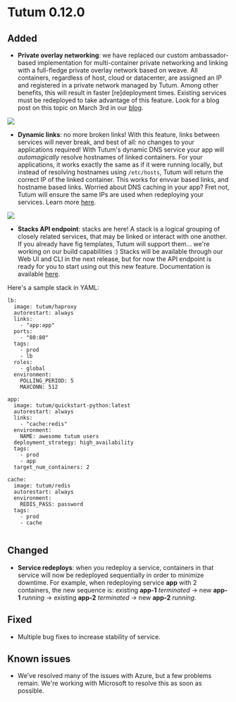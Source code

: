 # Tutum 0.12.0

## Added 

- **Private overlay networking**: we have replaced our custom ambassador-based implementation for multi-container private networking and linking with a full-fledge private overlay network based on weave. All containers, regardless of host, cloud or datacenter, are assigned an IP and registered in a private network managed by Tutum. Among other benefits, this will result in faster [re]deployment times. Existing services must be redeployed to take advantage of this feature. Look for a blog post on this topic on March 3rd in our [blog](http://blog.tutum.co/).

![](http://s.tutum.co.s3.amazonaws.com/support/images/overlay_networking.png)

- **Dynamic links**: no more broken links! With this feature, links between services will never break, and best of all: no changes to your applications required! With Tutum's dynamic DNS service your app will *automagically* resolve hostnames of linked containers. For your applications, it works exactly the same as if it were running locally, but instead of resolving hostnames using `/etc/hosts`, Tutum will return the correct IP of the linked container. This works for envvar based links, and hostname based links. Worried about DNS caching in your app? Fret not, Tutum will ensure the same IPs are used when redeploying your services. Learn more [here](https://support.tutum.co/support/solutions/articles/5000012181-service-links).

![](http://s.tutum.co.s3.amazonaws.com/support/images/awesome_dyn_links.png)

- **Stacks API endpoint**: stacks are here! A stack is a logical grouping of closely related services, that may be linked or interact with one another. If you already have fig templates, Tutum will support them... we're working on our build capabilities :) Stacks will be available through our Web UI and CLI in the next release, but for now the API endpoint is ready for you to start using out this new feature. Documentation is available [here](https://docs.tutum.co/v2/api/?http#stacks).

Here's a sample stack in YAML:

```
lb:
  image: tutum/haproxy
  autorestart: always
  links:
    - "app:app"
  ports:
    - "80:80"
  tags:
    - prod
    - lb
  roles:
    - global
  environment:
    POLLING_PERIOD: 5
    MAXCONN: 512

app:
  image: tutum/quickstart-python:latest
  autorestart: always
  links:
    - "cache:redis"
  environment:
    NAME: awesome tutum users
  deployment_strategy: high_availability
  tags:
    - prod
    - app
  target_num_containers: 2

cache:
  image: tutum/redis
  autorestart: always
  environment:
    REDIS_PASS: password
  tags:
    - prod
    - cache
    
```


## Changed

- **Service redeploys**: when you redeploy a service, containers in that service will now be redeployed sequentially in order to minimize downtime. For example, when redeploying service **app** with 2 containers, the new sequence is: existing **app-1** *terminated* -> new **app-1** *running* -> existing **app-2** *terminated* -> new **app-2** *running*.

## Fixed

- Multiple bug fixes to increase stability of service. 

## Known issues

- We've resolved many of the issues with Azure, but a few problems remain. We're working with Microsoft to resolve this as soon as possible. 


